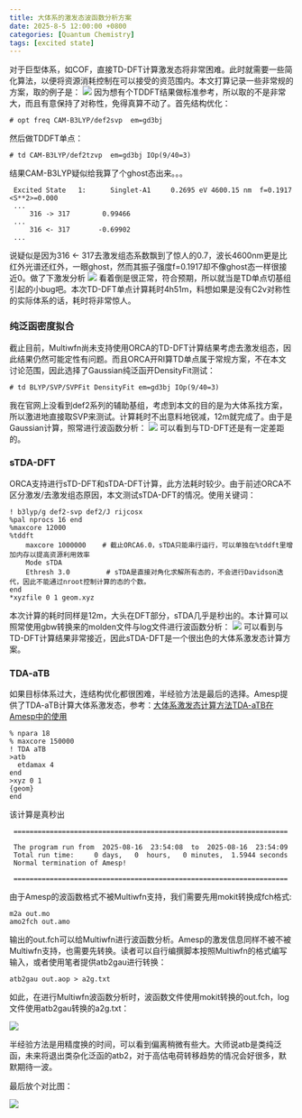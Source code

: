 ```yaml
---
title: 大体系的激发态波函数分析方案
date: 2025-8-5 12:00:00 +0800
categories: [Quantum Chemistry]  
tags: [excited state]
---
```

对于巨型体系，如COF，直接TD-DFT计算激发态将非常困难。此时就需要一些简化算法，以便将资源消耗控制在可以接受的资范围内。本文打算记录一些非常规的方案，取的例子是：
![](https://pub-ec46b9a843f44891acf04d27fddf97e0.r2.dev/2025/08/20250817215153.png)
因为想有个TDDFT结果做标准参考，所以取的不是非常大，而且有意保持了对称性，免得真算不动了。首先结构优化：
```
# opt freq CAM-B3LYP/def2svp  em=gd3bj
```
然后做TDDFT单点：
```
# td CAM-B3LYP/def2tzvp  em=gd3bj IOp(9/40=3)
```
结果CAM-B3LYP疑似给我算了个ghost态出来。。。
```
 Excited State   1:      Singlet-A1     0.2695 eV 4600.15 nm  f=0.1917  <S**2>=0.000
 ...
     316 -> 317        0.99466
 ...
     316 <- 317       -0.69902
 ...
```
说疑似是因为316 <- 317去激发组态系数飘到了惊人的0.7，波长4600nm更是比红外光谱还红外，一眼ghost，然而其振子强度f=0.1917却不像ghost态一样很接近0。做了下激发分析
![](https://pub-ec46b9a843f44891acf04d27fddf97e0.r2.dev/2025/08/tddft_hole_ele_trimmed.png)
看着倒是很正常，符合预期，所以就当是TD单点切基组引起的小bug吧。本次TD-DFT单点计算耗时4h51m，料想如果是没有C2v对称性的实际体系的话，耗时将非常惊人。
### 纯泛函密度拟合
截止目前，Multiwfn尚未支持使用ORCA的TD-DFT计算结果考虑去激发组态，因此结果仍然可能定性有问题。而且ORCA开RI算TD单点属于常规方案，不在本文讨论范围，因此选择了Gaussian纯泛函开DensityFit测试：
```
# td BLYP/SVP/SVPFit DensityFit em=gd3bj IOp(9/40=3)
```
我在官网上没看到def2系列的辅助基组，考虑到本文的目的是为大体系找方案，所以激进地直接取SVP来测试。计算耗时不出意料地锐减，12m就完成了。由于是Gaussian计算，照常进行波函数分析：
![](https://pub-ec46b9a843f44891acf04d27fddf97e0.r2.dev/2025/08/pure_hole_ele_trimmed.png)
可以看到与TD-DFT还是有一定差距的。

### sTDA-DFT
ORCA支持进行sTD-DFT和sTDA-DFT计算，此方法耗时较少。由于前述ORCA不区分激发/去激发组态原因，本文测试sTDA-DFT的情况。使用关键词：
```
! b3lyp/g def2-svp def2/J rijcosx 
%pal nprocs 16 end
%maxcore 12000
%tddft
    maxcore 1000000    # 截止ORCA6.0，sTDA只能串行运行，可以单独在%tddft里增加内存以提高资源利用效率
    Mode sTDA
    Ethresh 3.0         # sTDA是直接对角化求解所有态的，不会进行Davidson迭代，因此不能通过nroot控制计算的态的个数。
end
*xyzfile 0 1 geom.xyz
```
本次计算的耗时同样是12m，大头在DFT部分，sTDA几乎是秒出的。本计算可以照常使用gbw转换来的molden文件与log文件进行波函数分析：
![](https://pub-ec46b9a843f44891acf04d27fddf97e0.r2.dev/2025/08/stda_hole_ele_trimmed.png)
可以看到与TD-DFT计算结果非常接近，因此sTDA-DFT是一个很出色的大体系激发态计算方案。

### TDA-aTB
如果目标体系过大，连结构优化都很困难，半经验方法是最后的选择。Amesp提供了TDA-aTB计算大体系激发态，参考：[大体系激发态计算方法TDA-aTB在Amesp中的使用](http://bbs.keinsci.com/forum.php?mod=viewthread&tid=53090&fromuid=63020)
```
% npara 18
% maxcore 150000
! TDA aTB
>atb
  etdamax 4
end
>xyz 0 1
{geom}
end
```
该计算是真秒出
```
 ====================================================================
 
 The program run from  2025-08-16  23:54:08  to  2025-08-16  23:54:09
 Total run time:     0 days,   0  hours,   0 minutes,  1.5944 seconds
 Normal termination of Amesp!
 
 ====================================================================
```
由于Amesp的波函数格式不被Multiwfn支持，我们需要先用mokit转换成fch格式:
```
m2a out.mo
amo2fch out.amo
```
输出的out.fch可以给Multiwfn进行波函数分析。Amesp的激发信息同样不被不被Multiwfn支持，也需要先转换。读者可以自行编撰脚本按照Multiwfn的格式编写输入，或者使用笔者提供atb2gau进行转换：
```
atb2gau out.aop > a2g.txt
```
如此，在进行Multiwfn波函数分析时，波函数文件使用mokit转换的out.fch，log文件使用atb2gau转换的a2g.txt：

![](https://pub-ec46b9a843f44891acf04d27fddf97e0.r2.dev/2025/08/atb1_hole_ele_trimmed.png)

半经验方法是用精度换的时间，可以看到偏离稍微有些大。大师说atb是类纯泛函，未来将退出类杂化泛函的atb2，对于高估电荷转移趋势的情况会好很多，默默期待一波。

最后放个对比图：

![](https://pub-ec46b9a843f44891acf04d27fddf97e0.r2.dev/2025/08/20250817222658.png)
